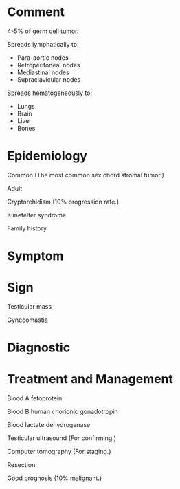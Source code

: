 # Comment

4-5% of germ cell tumor.

Spreads lymphatically to:

- Para-aortic nodes
- Retroperitoneal nodes
- Mediastinal nodes
- Supraclavicular nodes

Spreads hematogeneously to:

- Lungs
- Brain
- Liver
- Bones

# Epidemiology

Common
(The most common sex chord stromal tumor.)

Adult

Cryptorchidism
(10% progression rate.)

Klinefelter syndrome

Family history

# Symptom

# Sign

Testicular mass

Gynecomastia

# Diagnostic

# Treatment and Management

Blood A fetoprotein

Blood B human chorionic gonadotropin

Blood lactate dehydrogenase

Testicular ultrasound
(For confirming.)

Computer tomography
(For staging.)

Resection

Good prognosis
(10% malignant.)
